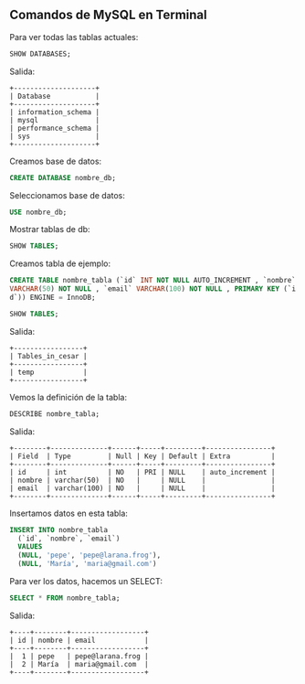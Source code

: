 ## Comandos de MySQL en Terminal
Para ver todas las tablas actuales:
```sql
SHOW DATABASES;
```
Salida:
```
+--------------------+
| Database           |
+--------------------+
| information_schema |
| mysql              |
| performance_schema |
| sys                |
+--------------------+
```
Creamos base de datos:
```sql
CREATE DATABASE nombre_db;
```
Seleccionamos base de datos:
```sql
USE nombre_db;
````
Mostrar tablas de db:
```sql
SHOW TABLES;
```
Creamos tabla de ejemplo:
```sql
CREATE TABLE nombre_tabla (`id` INT NOT NULL AUTO_INCREMENT , `nombre`
VARCHAR(50) NOT NULL , `email` VARCHAR(100) NOT NULL , PRIMARY KEY (`i
d`)) ENGINE = InnoDB;
```
```sql
SHOW TABLES;
```
Salida:
```
+-----------------+
| Tables_in_cesar |
+-----------------+
| temp            |
+-----------------+
```
Vemos la definición de la tabla:
```sql
DESCRIBE nombre_tabla;
```
Salida:
```
+--------+--------------+------+-----+---------+----------------+
| Field  | Type         | Null | Key | Default | Extra          |
+--------+--------------+------+-----+---------+----------------+
| id     | int          | NO   | PRI | NULL    | auto_increment |
| nombre | varchar(50)  | NO   |     | NULL    |                |
| email  | varchar(100) | NO   |     | NULL    |                |
+--------+--------------+------+-----+---------+----------------+
```
Insertamos datos en esta tabla:
```sql
INSERT INTO nombre_tabla 
  (`id`, `nombre`, `email`) 
  VALUES 
  (NULL, 'pepe', 'pepe@larana.frog'), 
  (NULL, 'María', 'maria@gmail.com')
```
Para ver los datos, hacemos un SELECT:
```sql
SELECT * FROM nombre_tabla;
```
Salida:
```
+----+--------+------------------+
| id | nombre | email            |
+----+--------+------------------+
|  1 | pepe   | pepe@larana.frog |
|  2 | María  | maria@gmail.com  |
+----+--------+------------------+
```